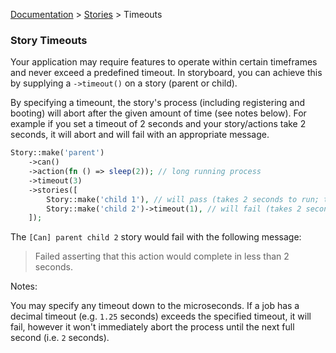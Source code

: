 [Documentation](/docs/documentation.md) > [Stories](/docs/stories.md) > Timeouts

### Story Timeouts

Your application may require features to operate within certain timeframes and never exceed a predefined timeout. In storyboard, you can achieve this by supplying a `->timeout()` on a story (parent or child).

By specifying a timeount, the story's process (including registering and booting) will abort after the given amount of time (see notes below). For example if you set a timeout of 2 seconds and your story/actions take 2 seconds, it will abort and will fail with an appropriate message.

```php
Story::make('parent')
    ->can()
    ->action(fn () => sleep(2)); // long running process
    ->timeout(3)
    ->stories([
        Story::make('child 1'), // will pass (takes 2 seconds to run; timeout of 3 seconds)
        Story::make('child 2')->timeout(1), // will fail (takes 2 seconds to run; timeout of 1 second)
    ]);
```

The `[Can] parent child 2` story would fail with the following message:

> Failed asserting that this action would complete in less than 2 seconds.

Notes:

You may specify any timeout down to the microseconds. If a job has a decimal timeout (e.g. `1.25` seconds) exceeds the specified timeout, it will fail, however it won't immediately abort the process until the next full second (i.e. `2` seconds).